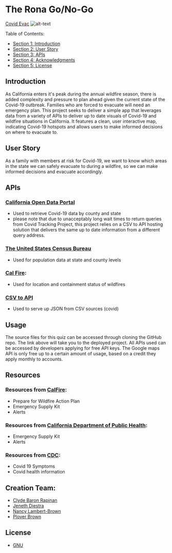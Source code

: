 # The Rona Go/No-Go 

[Covid Evac](https://clydebaron2000.github.io/Project1/)
![alt-text](xxxx.gif)

Table of Contents:

- [Section 1: Introduction](#Introduction)
- [Section 2: User Story](#user-story)
- [Section 3: APIs](#APIs)
- [Section 4: Acknowledgments](#Resources)
- [Section 5: License](#License)

## Introduction

As California enters it's peak during the annual wildfire season, there is added complexity and pressure to plan ahead given the current state of the Covid-19 outbreak. Families who are forced to evacuate will need an emergency plan. This project seeks to deliver a simple app that leverages data from a variety of APIs to deliver up to date visuals of Covid-19 and wildfire situations in California. It features a clean, user interactive map, indicating Covid-19 hotspots and allows users to make informed decisions on where to evacuate to.


## User Story

As a family with members at risk for Covid-19, we want to know which areas in the state we can safely evacuate to during a wildfire, so we can make informed decisions and evacuate accordingly. 


## APIs

### [California Open Data Portal](https://data.ca.gov/dataset/covid-19-cases)
* Used to retrieve Covid-19 data by county and state
* please note that due to unacceptably long wait times to return queries from Covid Tracking Project, this project relies on a CSV to API hosting solution that delivers the same up to date information from a different query address.

### [The United States Census Bureau](https://www.census.gov/data/developers.html)
* Used for population data at state and county levels

### [Cal Fire](fire.ca.gov):
* Used for location and containment status of wildfires

### [CSV to API](https://github.com/project-open-data/csv-to-api)
* Used to serve up JSON from CSV sources (covid)


## Usage ##

The source files for this quiz can be accessed through cloning the GitHub repo. The link above will take you to the deployed project. All APIs used can be accessed by developers applying for free API keys. The Google maps API is only free up to a certain amount of usage, based on a credit they apply monthly to accounts.

## Resources
### Resources from [CalFire](https://www.readyforwildfire.org/):
* Prepare for Wildfire Action Plan
* Emergency Supply Kit
* Alerts 

### Resources from [California Department of Public Health](https://covid19.ca.gov/):
* Emergency Supply Kit
* Alerts 

### Resources from [CDC](https://www.cdc.gov):
* Covid 19 Symptoms
* Covid health information

## Creation Team:
- [Clyde Baron Rapinan](https://github.com/clydebaron2000)
- [Jeneth Diestra](https://github.com/jen6one9)
- [Nancy Lambert-Brown](https://github.com/n-lambert)
- [Plover Brown](https://https://github.com/rebgrasshopper)

## License
* [GNU](LICENSE)
